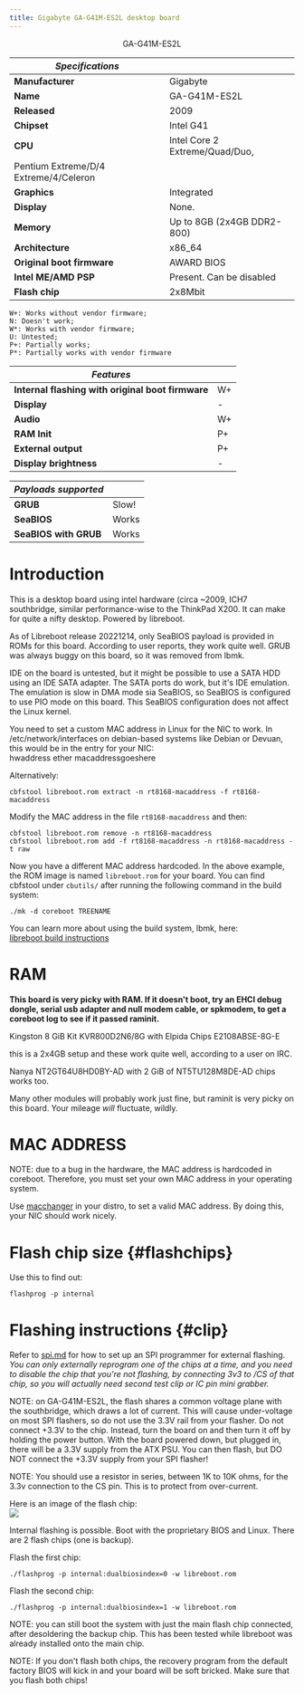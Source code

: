 ```yaml
---
title: Gigabyte GA-G41M-ES2L desktop board 
---
```


<div class="specs">
<center>
GA-G41M-ES2L
</center>

| ***Specifications***       |                                                |
|----------------------------|------------------------------------------------|
| **Manufacturer**           | Gigabyte                                       |
| **Name**                   | GA-G41M-ES2L                                   |
| **Released**               | 2009                                           |
| **Chipset**                | Intel G41                                      |
| **CPU**                    | Intel Core 2 Extreme/Quad/Duo, 
                                        Pentium Extreme/D/4 Extreme/4/Celeron |
| **Graphics**               | Integrated                                     |
| **Display**                | None.                                          |
| **Memory**                 | Up to 8GB (2x4GB DDR2-800)                     |
| **Architecture**           | x86_64                                         |
| **Original boot firmware** | AWARD BIOS                                     |
| **Intel ME/AMD PSP**       | Present. Can be disabled                       |
| **Flash chip**             | 2x8Mbit                                        |

```
W+: Works without vendor firmware; 
N: Doesn't work; 
W*: Works with vendor firmware; 
U: Untested; 
P+: Partially works; 
P*: Partially works with vendor firmware
```

| ***Features*** |                                       |
|----------------|---------------------------------------|
| **Internal flashing with original boot firmware** | W+ |
| **Display**                                       | -  |
| **Audio**                                         | W+ |
| **RAM Init**                                      | P+ |
| **External output**                               | P+ |
| **Display brightness**                            | -  |

| ***Payloads supported***  |       |
|---------------------------|-------|
| **GRUB**              | Slow! |
| **SeaBIOS**               | Works |
| **SeaBIOS with GRUB** | Works |
</div>

Introduction
============

This is a desktop board using intel hardware (circa \~2009, ICH7
southbridge, similar performance-wise to the ThinkPad X200. It can make
for quite a nifty desktop. Powered by libreboot.

As of Libreboot release 20221214, only SeaBIOS payload is provided in ROMs
for this board. According to user reports, they work quite well. GRUB was
always buggy on this board, so it was removed from lbmk.

IDE on the board is untested, but it might be possible to use a SATA HDD
using an IDE SATA adapter. The SATA ports do work, but it's IDE emulation. The
emulation is slow in DMA mode sia SeaBIOS, so SeaBIOS is configured to use PIO
mode on this board. This SeaBIOS configuration does not affect the Linux kernel.

You need to set a custom MAC address in Linux for the NIC to work.
In /etc/network/interfaces on debian-based systems like Debian or
Devuan, this would be in the entry for your NIC:\
hwaddress ether macaddressgoeshere

Alternatively:

	cbfstool libreboot.rom extract -n rt8168-macaddress -f rt8168-macaddress

Modify the MAC address in the file `rt8168-macaddress` and then:

	cbfstool libreboot.rom remove -n rt8168-macaddress
	cbfstool libreboot.rom add -f rt8168-macaddress -n rt8168-macaddress -t raw

Now you have a different MAC address hardcoded. In the above example, the ROM
image is named `libreboot.rom` for your board. You can find cbfstool
under `cbutils/` after running the following command
in the build system:

	./mk -d coreboot TREENAME

You can learn more about using the build system, lbmk, here:\
[libreboot build instructions](../build/)

RAM
===

**This board is very picky with RAM. If it doesn't boot, try an EHCI debug
dongle, serial usb adapter and null modem cable, or spkmodem, to get a
coreboot log to see if it passed raminit.**

Kingston 8 GiB Kit  KVR800D2N6/8G with Elpida Chips E2108ABSE-8G-E

this is a 2x4GB setup and these work quite well, according to a user on IRC.

Nanya NT2GT64U8HD0BY-AD with 2 GiB of NT5TU128M8DE-AD chips works too.

Many other modules will probably work just fine, but raminit is very picky on
this board. Your mileage *will* fluctuate, wildly.

MAC ADDRESS
===========

NOTE: due to a bug in the hardware, the MAC address is hardcoded in
coreboot. Therefore, you must set your own MAC address in your
operating system.

Use [macchanger](http://www.gnu.org/software/macchanger) in your
distro, to set a valid MAC address. By doing this, your NIC should
work nicely.

Flash chip size {#flashchips}
===============

Use this to find out:

	flashprog -p internal

Flashing instructions {#clip}
=====================

Refer to [spi.md](spi) for how to set up an SPI programmer for
external flashing. *You can only externally reprogram one of the chips
at a time, and you need to disable the chip that you're not flashing,
by connecting 3v3 to /CS of that chip, so you will actually need second test
clip or IC pin mini grabber.*

NOTE: on GA-G41M-ES2L, the flash shares a common voltage plane with the
southbridge, which draws a lot of current. This will cause under-voltage on
most SPI flashers, so do not use the 3.3V rail from your flasher. Do not
connect +3.3V to the chip. Instead, turn the board on and then turn it off by
holding the power button. With the board powered down, but plugged in, there
will be a 3.3V supply from the ATX PSU. You can then flash, but DO NOT connect
the +3.3V supply from your SPI flasher!

NOTE: You should use a resistor in series, between 1K to 10K ohms, for the 3.3v
connection to the CS pin. This is to protect from over-current.

Here is an image of the flash chip:\
![](https://av.libreboot.org/ga-g41m-es2l/ga-g41m-es2l.jpg)

Internal flashing is possible. Boot with the proprietary BIOS and
Linux. There are 2 flash chips (one is backup).

Flash the first chip:

	./flashprog -p internal:dualbiosindex=0 -w libreboot.rom

Flash the second chip:

	./flashprog -p internal:dualbiosindex=1 -w libreboot.rom

NOTE: you can still boot the system with just the main flash chip
connected, after desoldering the backup chip. This has been tested while
libreboot was already installed onto the main chip.

NOTE: If you don't flash both chips, the recovery program from the default
factory BIOS will kick in and your board will be soft bricked. Make sure that
you flash both chips!

